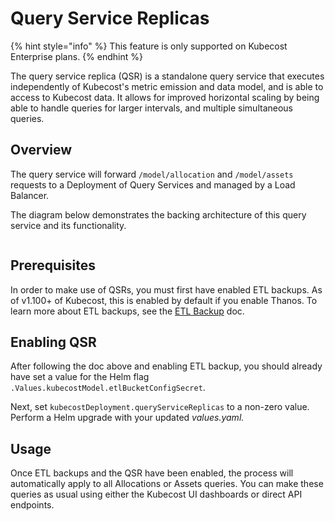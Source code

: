 # Query Service Replicas

{% hint style="info" %}
This feature is only supported on Kubecost Enterprise plans.&#x20;
{% endhint %}

The query service replica (QSR) is a standalone query service that executes independently of Kubecost's metric emission and data model, and is able to access to Kubecost data. It allows for improved horizontal scaling by being able to handle queries for larger intervals, and multiple simultaneous queries.

## Overview

The query service will forward `/model/allocation` and `/model/assets` requests to a Deployment of Query Services and managed by a Load Balancer.

The diagram below demonstrates the backing architecture of this query service and its functionality.

<figure><img src="../../../.gitbook/assets/image (5).png" alt=""><figcaption></figcaption></figure>

## Prerequisites

In order to make use of QSRs, you must first have enabled ETL backups. As of v1.100+ of Kubecost, this is enabled by default if you enable Thanos. To learn more about ETL backups, see the [ETL Backup](https://docs.kubecost.com/install-and-configure/install/etl-backup) doc.

## Enabling QSR

After following the doc above and enabling ETL backup, you should already have set a value for the Helm flag `.Values.kubecostModel.etlBucketConfigSecret`.

Next, set `kubecostDeployment.queryServiceReplicas` to a non-zero value. Perform a Helm upgrade with your updated _values.yaml._

## Usage

Once ETL backups and the QSR have been enabled, the process will automatically apply to all Allocations or Assets queries. You can make these queries as usual using either the Kubecost UI dashboards or direct API endpoints.
